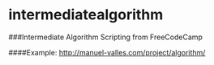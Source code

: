 # intermediatealgorithm

###Intermediate Algorithm Scripting from FreeCodeCamp

####Example:
http://manuel-valles.com/project/algorithm/
